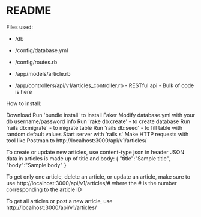 # README

Files used:

* /db 

* /config/database.yml

* /config/routes.rb

* /app/models/article.rb

* /app/controllers/api/v1/articles_controller.rb - RESTful api - Bulk of code is here

How to install:

Download
Run 'bundle install' to install Faker
Modify database.yml with your db username/password info
Run 'rake db:create' - to create database
Run 'rails db:migrate' - to migrate table
Run 'rails db:seed' - to fill table with random default values
Start server with 'rails s'
Make HTTP requests with tool like Postman to http://localhost:3000/api/v1/articles/


To create or update new articles, use content-type json in header
JSON data in articles is made up of title and body:
{
    "title":"Sample title",
    "body":"Sample body"
}

To get only one article, delete an article, or update an article, make sure to use http://localhost:3000/api/v1/articles/# where the # is the number corresponding to the article ID

To get all articles or post a new article, use http://localhost:3000/api/v1/articles/